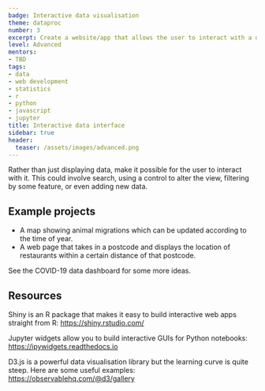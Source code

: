 ```yaml
---
badge: Interactive data visualisation
theme: dataproc
number: 3
excerpt: Create a website/app that allows the user to interact with a dataset
level: Advanced
mentors:
- TBD
tags:
- data
- web development
- statistics
- r
- python
- javascript
- jupyter 
title: Interactive data interface
sidebar: true
header:
  teaser: /assets/images/advanced.png
---
```

Rather than just displaying data, make it possible for the user to interact with it. This could involve search, using a control to alter the view, filtering by some feature, or even adding new data.

## Example projects
* A map showing animal migrations which can be updated according to the time of year. 
* A web page that takes in a postcode and displays the location of restaurants within a certain distance of that postcode.

See the COVID-19 data dashboard for some more ideas.
 

## Resources
Shiny is an R package that makes it easy to build interactive web apps straight from R: <a href="https://shiny.rstudio.com/" rel="noopener">https://shiny.rstudio.com/</a> 

Jupyter widgets allow you to build interactive GUIs for Python notebooks: <a href="https://ipywidgets.readthedocs.io" rel="noopener">https://ipywidgets.readthedocs.io</a> 

D3.js is a powerful data visualisation library but the learning curve is quite steep. Here are some useful examples: <a href="https://observablehq.com/@d3/gallery" rel="noopener">https://observablehq.com/@d3/gallery</a>

